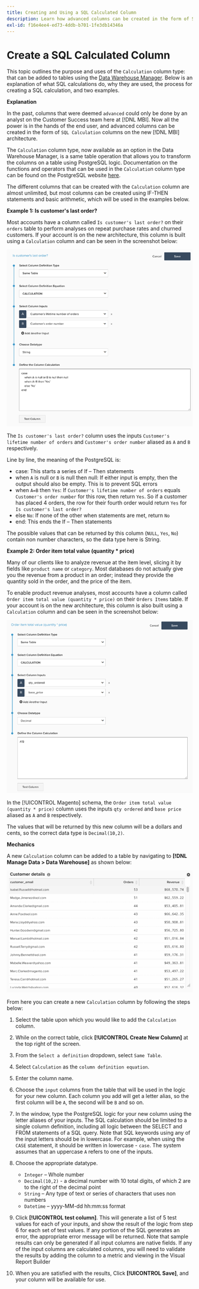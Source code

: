 ```yaml
---
title: Creating and Using a SQL Calculated Column
description: Learn how advanced columns can be created in the form of SQL Calculation columns on the new MBI architecture.
exl-id: f16e4ee4-ed73-4ddb-b701-1fe3db14346a
---
```

# Create a SQL Calculated Column

This topic outlines the purpose and uses of the `Calculation` column type: that can be added to tables using the [Data Warehouse Manager](../data-warehouse-mgr/tour-dwm.md). Below is an explanation of what SQL calculations do, why they are used, the process for creating a SQL calculation, and two examples.

**Explanation**

In the past, columns that were deemed `advanced` could only be done by an analyst on the Customer Success team here at [!DNL MBI]. Now all the power is in the hands of the end user, and advanced columns can be created in the form of `SQL Calculation` columns on the new [!DNL MBI] architecture.

The `Calculation` column type, now available as an option in the Data Warehouse Manager, is a same table operation that allows you to transform the columns on a table using PostgreSQL logic. Documentation on the functions and operators that can be used in the `Calculatio`n column type can be found on the PostgreSQL website [here](https://www.postgresql.org/docs/9.6/static/functions.html).

The different columns that can be created with the `Calculation` column are almost unlimited, but most columns can be created using IF-THEN statements and basic arithmetic, which will be used in the examples below.

**Example 1: Is customer's last order?**

Most accounts have a column called `Is customer's last order?` on their `orders` table to perform analyses on repeat purchase rates and churned customers. If your account is on the new architecture, this column is built using a `Calculation` column and can be seen in the screenshot below:

![](../../assets/Is_customer_s_last_order.png)

The `Is customer's last order?` column uses the inputs `Customer's lifetime number of orders` and `Customer's order number` aliased as `A` and `B` respectively.

Line by line, the meaning of the PostgreSQL is:

* case: This starts a series of If – Then statements
* when `A` is null or `B` is null then null: If either input is empty, then the output should also be empty. This is to prevent SQL errors
* when `A=B` then `Yes`: If `Customer's lifetime number of orders` equals `Customer's order number` for this row, then return `Yes`. So if a customer has placed 4 orders, the row for their fourth order would return `Yes` for `Is customer's last order?`
* else `No`: If none of the other when statements are met, return `No`
* end: This ends the If – Then statements

The possible values that can be returned by this column (`NULL`, `Yes`, `No`) contain non number characters, so the data type here is String.

**Example 2: Order item total value (quantity * price)**

Many of our clients like to analyze revenue at the item level, slicing it by fields like `product name` or `category`. Most databases do not actually give you the revenue from a product in an order; instead they provide the quantity sold in the order, and the price of the item.

To enable product revenue analyses, most accounts have a column called `Order item total value (quantity * price)` on their `Orders Items` table. If your account is on the new architecture, this column is also built using a `Calculation` column and can be seen in the screenshot below:

![](../../assets/Order_item_total_value.png)

In the [!UICONTROL Magento] schema, the `Order item total value (quantity * price)` column uses the inputs `qty ordered` and `base price` aliased as `A` and `B` respectively.

The values that will be returned by this new column will be a dollars and cents, so the correct data type is `Decimal(10,2)`.

**Mechanics**

A new `Calculation` column can be added to a table by navigating to **[!DNL Manage Data > Data Warehouse]** as shown below:

![](../../assets/blobid2.png)

From here you can create a new `Calculation` column by following the steps below:

1. Select the table upon which you would like to add the `Calculation` column.
1. While on the correct table, click **[!UICONTROL Create New Column]** at the top right of the screen.
1. From the `Select a definition` dropdown, select `Same Table`.
1. Select `Calculation` as the `column definition equation`.
1. Enter the column name.
1. Choose the `input` columns from the table that will be used in the logic for your new column. Each column you add will get a letter alias, so the first column will be `A`, the second will be `B` and so on.
1. In the window, type the PostgreSQL logic for your new column using the letter aliases of your inputs. The SQL calculation should be limited to a single column definition, including all logic between the SELECT and FROM statements of a SQL query. Note that SQL keywords using any of the input letters should be in lowercase. For example, when using the `CASE` statement, it should be written in lowercase - `case`. The system assumes that an uppercase `A` refers to one of the inputs.
1. Choose the appropriate datatype.
    * `Integer` – Whole number
    * `Decimal(10,2)` - a decimal number with 10 total digits, of which 2 are to the right of the decimal point
    * `String` – Any type of text or series of characters that uses non numbers
    * `Datetime` – yyyy-MM-dd hh:mm:ss format

1. Click **[!UICONTROL test column]**. This will generate a list of 5 test values for each of your inputs, and show the result of the logic from step 6 for each set of test values. If any portion of the SQL generates an error, the appropriate error message will be returned. Note that sample results can only be generated if all input columns are native fields. If any of the input columns are calculated columns, you will need to validate the results by adding the column to a metric and viewing in the Visual Report Builder
1. When you are satisfied with the results, Click **[!UICONTROL Save]**, and your column will be available for use.
